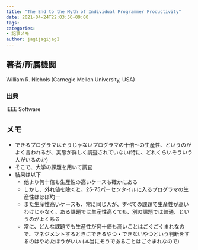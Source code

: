 ```yaml
---
title: "The End to the Myth of Individual Programmer Productivity"
date: 2021-04-24T22:03:56+09:00
tags:
categories:
- 記事メモ
author: jagijagijag1
---
```


## 著者/所属機関
William R. Nichols (Carnegie Mellon University, USA)

### 出典
IEEE Software

## メモ
- できるプログラマはそうじゃないプログラマの十倍～の生産性、というのがよく言われるが、実態が詳しく調査されていない(特に、どれくらいそういう人がいるのか)
- そこで、大学の課題を用いて調査
- 結果は以下
  - 他より何十倍も生産性の高いケースも確かにある
  - しかし、外れ値を除くと、25-75パーセンタイルに入るプログラマの生産性はほぼ均一
  - また生産性高いケースも、常に同じ人が、すべての課題で生産性が高いわけじゃなく、ある課題では生産性高くても、別の課題では普通、というのがよくある
  - 常に、どんな課題でも生産性が何十倍も高いことはごぐごくまれなので、マネジメントするときにできるやつ・できないやつという判断をするのはやめたほうがいい (本当にそうであることはごぐまれなので)
